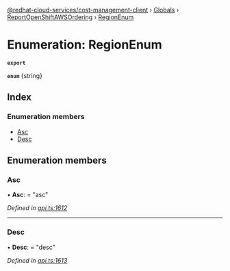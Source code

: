 [@redhat-cloud-services/cost-management-client](../README.md) › [Globals](../globals.md) › [ReportOpenShiftAWSOrdering](../modules/reportopenshiftawsordering.md) › [RegionEnum](reportopenshiftawsordering.regionenum.md)

# Enumeration: RegionEnum

**`export`** 

**`enum`** {string}

## Index

### Enumeration members

* [Asc](reportopenshiftawsordering.regionenum.md#asc)
* [Desc](reportopenshiftawsordering.regionenum.md#desc)

## Enumeration members

###  Asc

• **Asc**: = "asc"

*Defined in [api.ts:1612](https://github.com/RedHatInsights/javascript-clients/blob/master/packages/cost-management/api.ts#L1612)*

___

###  Desc

• **Desc**: = "desc"

*Defined in [api.ts:1613](https://github.com/RedHatInsights/javascript-clients/blob/master/packages/cost-management/api.ts#L1613)*
